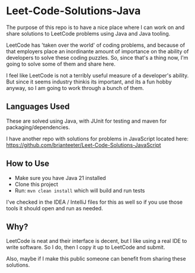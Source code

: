 # Leet-Code-Solutions-Java

The purpose of this repo is to have a nice place where I can work on and share solutions to LeetCode problems using Java and Java tooling.  

LeetCode has 'taken over the world' of coding problems, and because of that employers place an inordinante amount of importance on the ability of developers to solve these coding puzzles.  So, since that's a thing now, I'm going to solve some of them and share here.  

I feel like LeetCode is not a terribly useful measure of a developer's ability.  But since it seems industry thinkis its important, and its a fun hobby anyway, so I am going to work through a bunch of them.

## Languages Used

These are solved using Java, with JUnit for testing and maven for packaging/dependencies.

I have another repo with solutions for problems in JavaScript located here:  https://github.com/brianteeter/Leet-Code-Solutions-JavaScript




## How to Use

- Make sure you have Java 21 installed
- Clone this project
- Run: `mvn clean install` which will build and run tests

I've checked in the IDEA / IntelliJ files for this as well so if you use those tools it should open and run as needed.


## Why?

LeetCode is neat and their interface is decent, but I like using a real IDE to write software.  So I do, then I copy it up to LeetCode and submit.  

Also, maybe if I make this public someone can benefit from sharing these solutions.  

